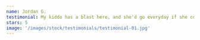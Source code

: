 ```yaml
---
name: Jordan G.
testimonial: My kiddo has a blast here, and she'd go everyday if she could. The coaches are attentive, kind, and helpful. The facility is very nice and well equipped. Great place for gymnastics in Georgetown, TX.
stars: 5
image: '/images/stock/testimonials/testimonial-01.jpg'
---
```

